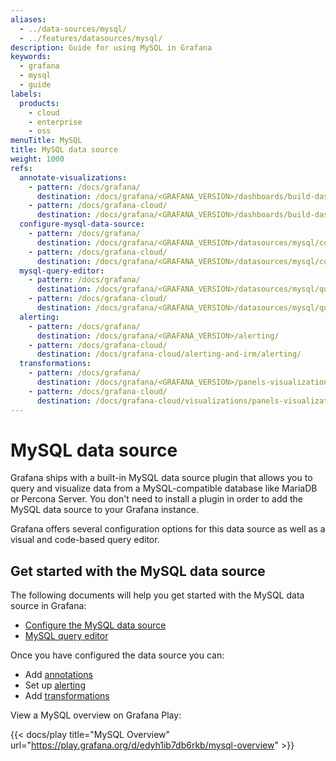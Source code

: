 ```yaml
---
aliases:
  - ../data-sources/mysql/
  - ../features/datasources/mysql/
description: Guide for using MySQL in Grafana
keywords:
  - grafana
  - mysql
  - guide
labels:
  products:
    - cloud
    - enterprise
    - oss
menuTitle: MySQL
title: MySQL data source
weight: 1000
refs:
  annotate-visualizations:
    - pattern: /docs/grafana/
      destination: /docs/grafana/<GRAFANA_VERSION>/dashboards/build-dashboards/annotate-visualizations/
    - pattern: /docs/grafana-cloud/
      destination: /docs/grafana/<GRAFANA_VERSION>/dashboards/build-dashboards/annotate-visualizations/
  configure-mysql-data-source:
    - pattern: /docs/grafana/
      destination: /docs/grafana/<GRAFANA_VERSION>/datasources/mysql/configure-mysql-data-source/
    - pattern: /docs/grafana-cloud/
      destination: /docs/grafana/<GRAFANA_VERSION>/datasources/mysql/configure-mysql-data-source/
  mysql-query-editor:
    - pattern: /docs/grafana/
      destination: /docs/grafana/<GRAFANA_VERSION>/datasources/mysql/query-editor/
    - pattern: /docs/grafana-cloud/
      destination: /docs/grafana/<GRAFANA_VERSION>/datasources/mysql/query-editor/
  alerting:
    - pattern: /docs/grafana/
      destination: /docs/grafana/<GRAFANA_VERSION>/alerting/
    - pattern: /docs/grafana-cloud/
      destination: /docs/grafana-cloud/alerting-and-irm/alerting/
  transformations:
    - pattern: /docs/grafana/
      destination: /docs/grafana/<GRAFANA_VERSION>/panels-visualizations/query-transform-data/transform-data/
    - pattern: /docs/grafana-cloud/
      destination: /docs/grafana-cloud/visualizations/panels-visualizations/query-transform-data/transform-data/
---
```


# MySQL data source

Grafana ships with a built-in MySQL data source plugin that allows you to query and visualize data from a MySQL-compatible database like MariaDB or Percona Server. You don't need to install a plugin in order to add the MySQL data source to your Grafana instance.

Grafana offers several configuration options for this data source as well as a visual and code-based query editor.

## Get started with the MySQL data source

The following documents will help you get started with the MySQL data source in Grafana:

- [Configure the MySQL data source](ref:configure-mysql-data-source)
- [MySQL query editor](ref:mysql-query-editor)

Once you have configured the data source you can:

- Add [annotations](ref:annotate-visualizations)
- Set up [alerting](ref:alerting)
- Add [transformations](ref:transformations)

View a MySQL overview on Grafana Play:

{{< docs/play title="MySQL Overview" url="https://play.grafana.org/d/edyh1ib7db6rkb/mysql-overview" >}}